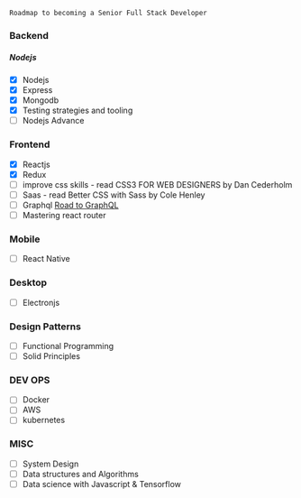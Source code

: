 ```
Roadmap to becoming a Senior Full Stack Developer
```
### Backend

##### Nodejs
 - [x] Nodejs
 - [x] Express
 - [X] Mongodb
 - [X] Testing strategies and tooling
 - [ ] Nodejs Advance
 
### Frontend
 - [x] Reactjs
 - [x] Redux
 - [ ] improve css skills - read CSS3 FOR WEB DESIGNERS by Dan Cederholm
 - [ ] Saas - read Better CSS with Sass by Cole Henley
 - [ ] Graphql [Road to GraphQL](https://roadtoreact.com/course-details?courseId=THE_ROAD_TO_GRAPHQL)
 - [ ] Mastering react router
 
### Mobile
 - [ ] React Native

### Desktop
 - [ ] Electronjs

### Design Patterns
 - [ ] Functional Programming
 - [ ] Solid Principles

### DEV OPS
- [ ] Docker
- [ ] AWS
- [ ] kubernetes

### MISC
- [ ] System Design
- [ ] Data structures and Algorithms
- [ ] Data science with Javascript & Tensorflow
